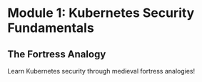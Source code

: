 # Module 1: Kubernetes Security Fundamentals
## The Fortress Analogy

Learn Kubernetes security through medieval fortress analogies!
